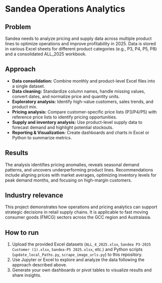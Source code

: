 # Sandea Operations Analytics

## Problem
Sandea needs to analyze pricing and supply data across multiple product lines to optimize operations and improve profitability in 2025. Data is stored in various Excel sheets for different product categories (e.g., P3, P4, P5, P8) and a consolidated ALL_2025 workbook.

## Approach
- **Data consolidation:** Combine monthly and product-level Excel files into a single dataset.
- **Data cleaning:** Standardize column names, handle missing values, convert dates, and normalize price and quantity units.
- **Exploratory analysis:** Identify high-value customers, sales trends, and product mix.
- **Pricing analysis:** Compare customer-specific price lists (P3/P4/P5) with reference price lists to identify pricing opportunities.
- **Supply and inventory analysis:** Use product-level supply data to forecast demand and highlight potential stockouts.
- **Reporting & Visualization:** Create dashboards and charts in Excel or Python to summarize metrics.

## Results
The analysis identifies pricing anomalies, reveals seasonal demand patterns, and uncovers underperforming product lines. Recommendations include aligning prices with market averages, optimizing inventory levels for peak demand months, and focusing on high-margin customers.

## Industry relevance
This project demonstrates how operations and pricing analytics can support strategic decisions in retail supply chains. It is applicable to fast moving consumer goods (FMCG) sectors across the GCC region and Australasia.

## How to run
1. Upload the provided Excel datasets (`ALL_4_2025.xlsx`, `Sandea P3-2025 Customer (1).xlsx`, `Sandea-P5 2025.xlsx`, etc.) and Python scripts (`update_local_Paths.py`, `scrape_image_urls.py`) to this repository.
2. Use Jupyter or Excel to explore and analyze the data following the approach described above.
3. Generate your own dashboards or pivot tables to visualize results and share insights.
